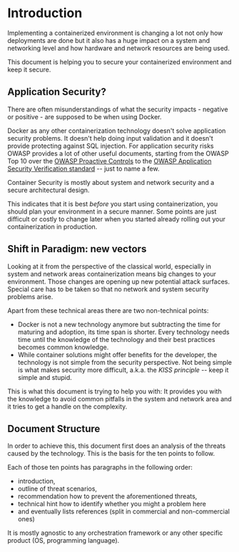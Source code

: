 
# Introduction

Implementing a containerized environment is changing a lot not only how deployments are done but it also has a huge impact on a system and networking level and how hardware and network resources are being used.

This document is helping you to secure your containerized environment and keep it secure.


## Application Security?

There are often misunderstandings of what the security impacts - negative or positive - are supposed to be when using Docker.

Docker as any other containerization technology doesn't solve application security problems. It doesn't help doing input validation and it doesn't provide protecting against SQL injection. For application security risks OWASP provides a lot of other useful documents, starting from the OWASP Top 10 over the [OWASP Proactive Controls](https://www.owasp.org/index.php/OWASP_Proactive_Controls) to the [OWASP Application Security Verification standard]([https://www.owasp.org/index.php/Category:OWASP_Application_Security_Verification_Standard_Project) -- just to name a few.

Container Security is mostly about system and network security and a secure architectural design.

This indicates that it is best _before_ you start using containerization, you should plan your environment in a secure manner. Some points are just difficult or costly to change later when you started already rolling out your containerization in production.

## Shift in Paradigm: new vectors

Looking at it from the perspective of the classical world, especially in system and network areas containerization  means big changes to your environment. Those changes are opening up new potential attack surfaces. Special care has to be taken so that no network and system security problems arise.

Apart from these technical areas there are two non-technical points:

* Docker is not a new technology anymore but subtracting the time for maturing and adoption, its time span is shorter. Every technology needs time until the knowledge of the technology and their best practices becomes common knowledge.
* While container solutions might offer benefits for the developer, the technology is not simple from the security perspective. Not being simple is what makes security more difficult, a.k.a. the _KISS principle_ -- keep it simple and stupid.

This is what this document is trying to help you with: It provides you with the knowledge to avoid common pitfalls in the system and network area and it tries to get a handle on the complexity.

## Document Structure

In order to achieve this, this document first does an analysis of the threats caused by the technology. This is the basis for the ten points to follow.

Each of those ten points has paragraphs in the following order:

  * introduction,
  * outline of threat scenarios,
  * recommendation how to prevent the aforementioned threats,
  * technical hint how to identify whether you might a problem here
  * and eventually lists references (split in commercial and non-commercial ones) 

It is mostly agnostic to any orchestration framework or any other specific product (OS, programming language).
